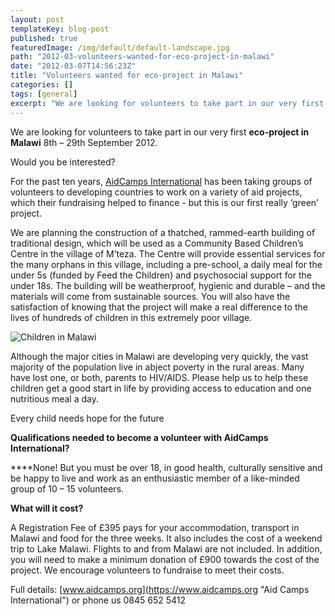 ```yaml
---
layout: post
templateKey: blog-post
published: true
featuredImage: /img/default/default-landscape.jpg
path: "2012-03-volunteers-wanted-for-eco-project-in-malawi"
date: "2012-03-07T14:56:23Z"
title: "Volunteers wanted for eco-project in Malawi"
categories: []
tags: [general]
excerpt: "We are looking for volunteers to take part in our very first eco-project in Malawi 8th – 29th Septe..."
---
```


We are looking for volunteers to take part in our very first **eco-project in Malawi** 8th – 29th September 2012.

Would you be interested?

For the past ten years, [AidCamps International](https://www.aidcamps.org "Aid Camps International") has been taking groups of volunteers to developing countries to work on a variety of aid projects, which their fundraising helped to finance - but this is our first really ‘green’ project.

We are planning the construction of a thatched, rammed-earth building of traditional design, which will be used as a Community Based Children’s Centre in the village of M’teza. The Centre will provide essential services for the many orphans in this village, including a pre-school, a daily meal for the under 5s (funded by Feed the Children) and psychosocial support for the under 18s. The building will be weatherproof, hygienic and durable – and the materials will come from sustainable sources. You will also have the satisfaction of knowing that the project will make a real difference to the lives of hundreds of children in this extremely poor village.

![Children in Malawi](https://f000.backblazeb2.com/file/avm-wp-uploads/2012/03/Amended-Poster-for-Malawi-2012-2.jpg "Children in Malawi")

Although the major cities in Malawi are developing very quickly, the vast majority of the population live in abject poverty in the rural areas. Many have lost one, or both, parents to HIV/AIDS.
Please help us to help these children get a good start in life by providing access to education and one nutritious meal a day.

Every child needs hope for the future

**Qualifications needed to become a volunteer with AidCamps International?**

\*\*\*\*None! But you must be over 18, in good health, culturally sensitive and be happy to live and work as an enthusiastic member of a like-minded group of 10 – 15 volunteers.

**What will it cost?**

A Registration Fee of £395 pays for your accommodation, transport in Malawi and food for the three weeks. It also includes the cost of a weekend trip to Lake Malawi. Flights to and from Malawi are not included.
In addition, you will need to make a minimum donation of £900 towards the cost of the project. We encourage volunteers to fundraise to meet their costs.

Full details:
[www.aidcamps.org](https://www.aidcamps.org "Aid Camps International") or phone us 0845 652 5412
